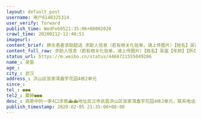 ```yaml
---
layout: default_post
username: 用户6148325314
user_verify: forward
publish_time: WedFeb0521:35:06+08002020
crawl_time: 20200212-12:40:51
imageurl: 
content_brief: 肺炎患者求助超话 求助人信息（若有相关化验单，请上传图片）【姓名】吴笛【年龄】【所在城市】武汉【所在小区、社区】洪山区张家湾鑫宇花园4栋2单元【患病时间】【联系方式】●●●【其他紧急联系人】粟婷●●●【病情描述】病患中的一家4口求救🚑 🚑 地址:武汉市武昌洪 ...全文
content_full_raw: 求助人信息（若有相关化验单，请上传图片）【姓名】吴笛【年龄】【所在城市】武汉【所在小区、社区】洪山区张家湾鑫宇花园4栋2单元【患病时间】【联系方式】●●●【其他紧急联系人】粟婷●●●【病情描述】病患中的一家4口求救🚑🚑地址:武汉市武昌洪山区张家湾鑫宇花园4栋2单元，联系电话:吴笛●●●病人情况:妻子粟婷，1月21日出现症状，1月25日下午，到医院取得检测报告，结果是疑似新型冠状病毒肺炎，2月4日医院检查，2月5日确诊！现无床位收治母亲：尹春梅，1月28日，开始发烧，37.6度到38.4度，1月31日，到武汉市第七医院复诊，医生建议检测核酸，但需要等待试剂盒，2月4日医院检查，2月5日确诊，医院无床位收治！父亲：吴楚和，1月31日至今体温一直38.9度，反复发烧，情况比较危急，医院就诊，一直未确诊，2月4日医院检查，2月5日确诊，今天下午高烧已经达到40℃了，医院仍无床位收治！本人：吴笛，2月4日医院检查，2月5日确诊！现医院无床位收治！尤其是父亲情况特别严重，今天下午高烧已经达到40℃了！请好心人帮忙，救救这家人!
status_url: https://m.weibo.cn/status/4468721555049286
name_: 吴笛
age_: 
city_: 武汉
address_: 洪山区张家湾鑫宇花园4栋2单元
since_: 
tel_: ●●●
tel2_: 粟婷●●●
desc_: 病患中的一家4口求救🚑🚑地址武汉市武昌洪山区张家湾鑫宇花园4栋2单元，联系电话吴笛●●●病人情况妻子粟婷，1月21日出现症状，1月25日下午，到医院取得检测报告，结果是疑似新型冠状病毒肺炎，2月4日医院检查，2月5日确诊！现无床位收治母亲尹春梅，1月28日，开始发烧，37.6度到38.4度，1月31日，到武汉市第七医院复诊，医生建议检测核酸，但需要等待试剂盒，2月4日医院检查，2月5日确诊，医院无床位收治！父亲吴楚和，1月31日至今体温一直38.9度，反复发烧，情况比较危急，医院就诊，一直未确诊，2月4日医院检查，2月5日确诊，今天下午高烧已经达到40℃了，医院仍无床位收治！本人吴笛，2月4日医院检查，2月5日确诊！现医院无床位收治！尤其是父亲情况特别严重，今天下午高烧已经达到40℃了！请好心人帮忙，救救这家人!
publish_timestamp: 2020-02-05 21:35:06+08:00
---
```

